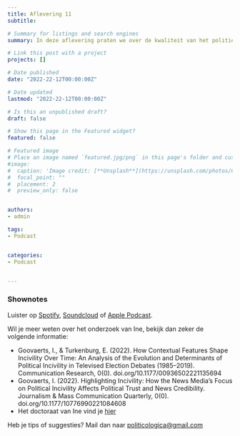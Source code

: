 ```yaml
---
title: Aflevering 11
subtitle: 

# Summary for listings and search engines
summary: In deze aflevering praten we over de kwaliteit van het politieke debat met postdoc Ine Goovaerts. Helpt het politici om onbeleefd te zijn of is dat geen slimme strategie?

# Link this post with a project
projects: []

# Date published
date: "2022-22-12T00:00:00Z"

# Date updated
lastmod: "2022-22-12T00:00:00Z"

# Is this an unpublished draft?
draft: false

# Show this page in the Featured widget?
featured: false

# Featured image
# Place an image named `featured.jpg/png` in this page's folder and customize its options here.
#image:
#  caption: 'Image credit: [**Unsplash**](https://unsplash.com/photos/CpkOjOcXdUY)'
#  focal_point: ""
#  placement: 2
#  preview_only: false


authors:
- admin

tags:
- Podcast


categories:
- Podcast


---
```




### Shownotes

Luister op [Spotify](https://open.spotify.com/episode/1vWHj4NgWnJHnUPLCGmmda?si=7bb19df6b1ae4525), [Soundcloud](https://soundcloud.com/user-299897290/aflevering-11-onbeschofte-politici) of [Apple Podcast](https://podcasts.apple.com/be/podcast/aflevering-11-de-kwaliteit-van-het-politiek-debat/id1570392842?i=1000590637133).


Wil je meer weten over het onderzoek van Ine, bekijk dan zeker de volgende informatie:

*  Goovaerts, I., & Turkenburg, E. (2022). How Contextual Features Shape Incivility Over Time: An Analysis of the Evolution and Determinants of Political Incivility in Televised Election Debates (1985–2019). Communication Research, 0(0). doi.org/10.1177/00936502221135694
* Goovaerts, I. (2022). Highlighting Incivility: How the News Media’s Focus on Political Incivility Affects Political Trust and News Credibility. Journalism & Mass Communication Quarterly, 0(0). doi.org/10.1177/10776990221084608
* Het doctoraat van Ine vind je [hier](lirias.kuleuven.be/retrieve/633111)



Heb je tips of suggesties? Mail dan naar politicologica@gmail.com
